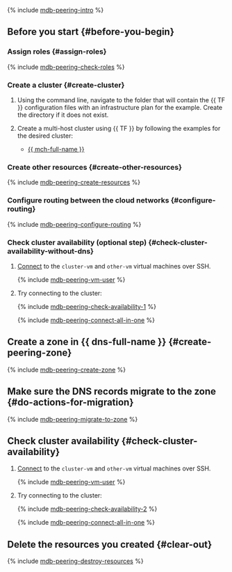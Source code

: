 {% include [mdb-peering-intro](./mdb-dns-peering/intro.md) %}

## Before you start {#before-you-begin}

### Assign roles {#assign-roles}

{% include [mdb-peering-check-roles](./mdb-dns-peering/check-roles.md) %}

### Create a cluster {#create-cluster}

1. Using the command line, navigate to the folder that will contain the {{ TF }} configuration files with an infrastructure plan for the example. Create the directory if it does not exist.

1. Create a multi-host cluster using {{ TF }} by following the examples for the desired cluster:
    * [{{ mch-full-name }}](../../managed-clickhouse/operations/cluster-create.md#creating-a-multi-host-cluster)

### Create other resources {#create-other-resources}

{% include [mdb-peering-create-resources](./mdb-dns-peering/create-resources.md) %}

### Configure routing between the cloud networks {#configure-routing}

{% include [mdb-peering-configure-routing](./mdb-dns-peering/configure-routing.md) %}

### Check cluster availability (optional step) {#check-cluster-availability-without-dns}

1. [Connect](../../compute/operations/vm-connect/ssh.md#vm-connect) to the `cluster-vm` and `other-vm` virtual machines over SSH.

    {% include [mdb-peering-vm-user](./mdb-dns-peering/vm-user-warning.md) %}

1. Try connecting to the cluster:

    {% include [mdb-peering-check-availability-1](./mdb-dns-peering/check-availability-1.md) %}

    {% include [mdb-peering-connect-all-in-one](./mdb-dns-peering/mdb-connect-all-in-one.md) %}

## Create a zone in {{ dns-full-name }} {#create-peering-zone}

{% include [mdb-peering-create-zone](./mdb-dns-peering/create-zone.md) %}

## Make sure the DNS records migrate to the zone {#do-actions-for-migration}

{% include [mdb-peering-migrate-to-zone](./mdb-dns-peering/migrate-to-zone.md) %}

## Check cluster availability {#check-cluster-availability}

1. [Connect](../../compute/operations/vm-connect/ssh.md#vm-connect) to the `cluster-vm` and `other-vm` virtual machines over SSH.

    {% include [mdb-peering-vm-user](./mdb-dns-peering/vm-user-warning.md) %}

1. Try connecting to the cluster:

    {% include [mdb-peering-check-availability-2](./mdb-dns-peering/check-availability-2.md) %}

    {% include [mdb-peering-connect-all-in-one](./mdb-dns-peering/mdb-connect-all-in-one.md) %}

## Delete the resources you created {#clear-out}

{% include [mdb-peering-destroy-resources](./mdb-dns-peering/destroy-resources.md) %}

